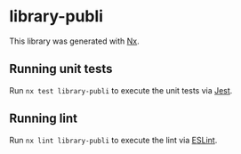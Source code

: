 # library-publi

This library was generated with [Nx](https://nx.dev).

## Running unit tests

Run `nx test library-publi` to execute the unit tests via [Jest](https://jestjs.io).

## Running lint

Run `nx lint library-publi` to execute the lint via [ESLint](https://eslint.org/).
